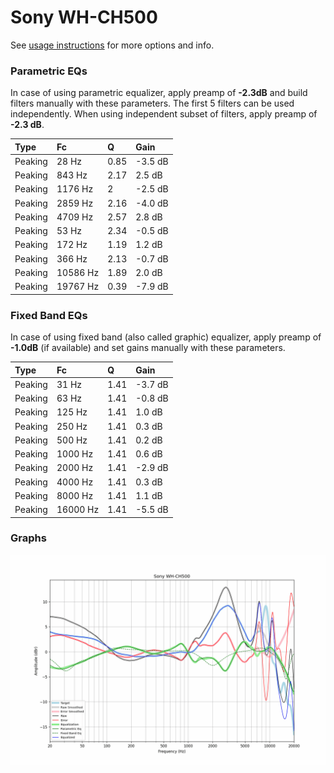 # Sony WH-CH500
See [usage instructions](https://github.com/jaakkopasanen/AutoEq#usage) for more options and info.

### Parametric EQs
In case of using parametric equalizer, apply preamp of **-2.3dB** and build filters manually
with these parameters. The first 5 filters can be used independently.
When using independent subset of filters, apply preamp of **-2.3 dB**.

| Type    | Fc       |    Q | Gain    |
|:--------|:---------|:-----|:--------|
| Peaking | 28 Hz    | 0.85 | -3.5 dB |
| Peaking | 843 Hz   | 2.17 | 2.5 dB  |
| Peaking | 1176 Hz  | 2    | -2.5 dB |
| Peaking | 2859 Hz  | 2.16 | -4.0 dB |
| Peaking | 4709 Hz  | 2.57 | 2.8 dB  |
| Peaking | 53 Hz    | 2.34 | -0.5 dB |
| Peaking | 172 Hz   | 1.19 | 1.2 dB  |
| Peaking | 366 Hz   | 2.13 | -0.7 dB |
| Peaking | 10586 Hz | 1.89 | 2.0 dB  |
| Peaking | 19767 Hz | 0.39 | -7.9 dB |

### Fixed Band EQs
In case of using fixed band (also called graphic) equalizer, apply preamp of **-1.0dB**
(if available) and set gains manually with these parameters.

| Type    | Fc       |    Q | Gain    |
|:--------|:---------|:-----|:--------|
| Peaking | 31 Hz    | 1.41 | -3.7 dB |
| Peaking | 63 Hz    | 1.41 | -0.8 dB |
| Peaking | 125 Hz   | 1.41 | 1.0 dB  |
| Peaking | 250 Hz   | 1.41 | 0.3 dB  |
| Peaking | 500 Hz   | 1.41 | 0.2 dB  |
| Peaking | 1000 Hz  | 1.41 | 0.6 dB  |
| Peaking | 2000 Hz  | 1.41 | -2.9 dB |
| Peaking | 4000 Hz  | 1.41 | 0.3 dB  |
| Peaking | 8000 Hz  | 1.41 | 1.1 dB  |
| Peaking | 16000 Hz | 1.41 | -5.5 dB |

### Graphs
![](./Sony%20WH-CH500.png)